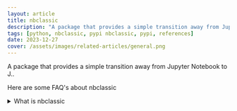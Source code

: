 ```yaml
---
layout: article
title: nbclassic
description: "A package that provides a simple transition away from Jupyter Notebook to J.."
tags: [python, nbclassic, pypi nbclassic, pypi, references]
date: 2023-12-27
cover: /assets/images/related-articles/general.png
---
```


A package that provides a simple transition away from Jupyter Notebook to J..

Here are some FAQ's about nbclassic
<details>
<summary>What is nbclassic</summary>
A package that provides a simple transition away from Jupyter Notebook to J..
</details>

